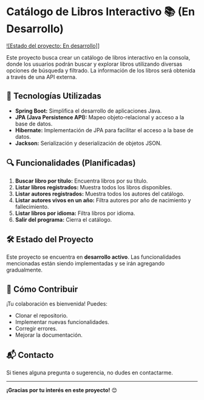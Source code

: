 # Catálogo de Libros Interactivo 📚 (En Desarrollo)

[![Estado del proyecto: En desarrollo]](https://img.shields.io/badge/Estado-En%20desarrollo-yellow)]

Este proyecto busca crear un catálogo de libros interactivo en la consola, donde los usuarios podrán buscar y explorar libros utilizando diversas opciones de búsqueda y filtrado. La información de los libros será obtenida a través de una API externa.

## 🚀 Tecnologías Utilizadas

*   **Spring Boot:** Simplifica el desarrollo de aplicaciones Java.
*   **JPA (Java Persistence API):** Mapeo objeto-relacional y acceso a la base de datos.
*   **Hibernate:** Implementación de JPA para facilitar el acceso a la base de datos.
*   **Jackson:** Serialización y deserialización de objetos JSON.

## 🔍 Funcionalidades (Planificadas)

1.  **Buscar libro por título:** Encuentra libros por su título.
2.  **Listar libros registrados:** Muestra todos los libros disponibles.
3.  **Listar autores registrados:** Muestra todos los autores del catálogo.
4.  **Listar autores vivos en un año:** Filtra autores por año de nacimiento y fallecimiento.
5.  **Listar libros por idioma:** Filtra libros por idioma.
6.  **Salir del programa:** Cierra el catálogo.

## 🛠️ Estado del Proyecto

Este proyecto se encuentra en **desarrollo activo**. Las funcionalidades mencionadas están siendo implementadas y se irán agregando gradualmente.

## 🙌 Cómo Contribuir

¡Tu colaboración es bienvenida! Puedes:

*   Clonar el repositorio.
*   Implementar nuevas funcionalidades.
*   Corregir errores.
*   Mejorar la documentación.

## 📬 Contacto

Si tienes alguna pregunta o sugerencia, no dudes en contactarme.

---

**¡Gracias por tu interés en este proyecto!** 😊
